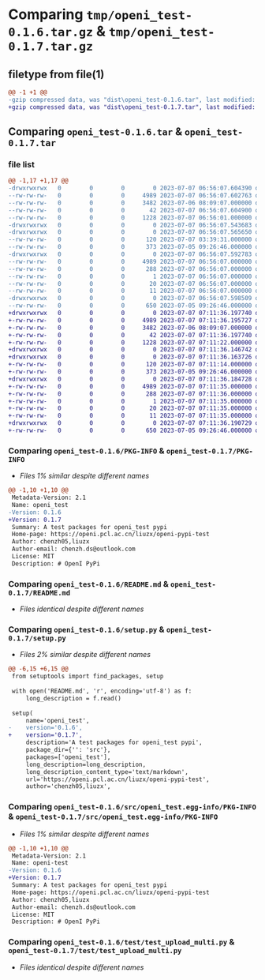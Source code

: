 # Comparing `tmp/openi_test-0.1.6.tar.gz` & `tmp/openi_test-0.1.7.tar.gz`

## filetype from file(1)

```diff
@@ -1 +1 @@
-gzip compressed data, was "dist\openi_test-0.1.6.tar", last modified: Fri Jul  7 06:56:07 2023, max compression
+gzip compressed data, was "dist\openi_test-0.1.7.tar", last modified: Fri Jul  7 07:11:36 2023, max compression
```

## Comparing `openi_test-0.1.6.tar` & `openi_test-0.1.7.tar`

### file list

```diff
@@ -1,17 +1,17 @@
-drwxrwxrwx   0        0        0        0 2023-07-07 06:56:07.604390 openi_test-0.1.6/
--rw-rw-rw-   0        0        0     4989 2023-07-07 06:56:07.602763 openi_test-0.1.6/PKG-INFO
--rw-rw-rw-   0        0        0     3482 2023-07-06 08:09:07.000000 openi_test-0.1.6/README.md
--rw-rw-rw-   0        0        0       42 2023-07-07 06:56:07.604900 openi_test-0.1.6/setup.cfg
--rw-rw-rw-   0        0        0     1228 2023-07-07 06:56:01.000000 openi_test-0.1.6/setup.py
-drwxrwxrwx   0        0        0        0 2023-07-07 06:56:07.543683 openi_test-0.1.6/src/
-drwxrwxrwx   0        0        0        0 2023-07-07 06:56:07.565650 openi_test-0.1.6/src/openi_test/
--rw-rw-rw-   0        0        0      120 2023-07-07 03:39:31.000000 openi_test-0.1.6/src/openi_test/__init__.py
--rw-rw-rw-   0        0        0      373 2023-07-05 09:26:46.000000 openi_test-0.1.6/src/openi_test/constants.py
-drwxrwxrwx   0        0        0        0 2023-07-07 06:56:07.592783 openi_test-0.1.6/src/openi_test.egg-info/
--rw-rw-rw-   0        0        0     4989 2023-07-07 06:56:07.000000 openi_test-0.1.6/src/openi_test.egg-info/PKG-INFO
--rw-rw-rw-   0        0        0      288 2023-07-07 06:56:07.000000 openi_test-0.1.6/src/openi_test.egg-info/SOURCES.txt
--rw-rw-rw-   0        0        0        1 2023-07-07 06:56:07.000000 openi_test-0.1.6/src/openi_test.egg-info/dependency_links.txt
--rw-rw-rw-   0        0        0       20 2023-07-07 06:56:07.000000 openi_test-0.1.6/src/openi_test.egg-info/requires.txt
--rw-rw-rw-   0        0        0       11 2023-07-07 06:56:07.000000 openi_test-0.1.6/src/openi_test.egg-info/top_level.txt
-drwxrwxrwx   0        0        0        0 2023-07-07 06:56:07.598509 openi_test-0.1.6/test/
--rw-rw-rw-   0        0        0      650 2023-07-05 09:26:46.000000 openi_test-0.1.6/test/test_upload_multi.py
+drwxrwxrwx   0        0        0        0 2023-07-07 07:11:36.197740 openi_test-0.1.7/
+-rw-rw-rw-   0        0        0     4989 2023-07-07 07:11:36.195727 openi_test-0.1.7/PKG-INFO
+-rw-rw-rw-   0        0        0     3482 2023-07-06 08:09:07.000000 openi_test-0.1.7/README.md
+-rw-rw-rw-   0        0        0       42 2023-07-07 07:11:36.197740 openi_test-0.1.7/setup.cfg
+-rw-rw-rw-   0        0        0     1228 2023-07-07 07:11:22.000000 openi_test-0.1.7/setup.py
+drwxrwxrwx   0        0        0        0 2023-07-07 07:11:36.146742 openi_test-0.1.7/src/
+drwxrwxrwx   0        0        0        0 2023-07-07 07:11:36.163726 openi_test-0.1.7/src/openi_test/
+-rw-rw-rw-   0        0        0      120 2023-07-07 07:11:14.000000 openi_test-0.1.7/src/openi_test/__init__.py
+-rw-rw-rw-   0        0        0      373 2023-07-05 09:26:46.000000 openi_test-0.1.7/src/openi_test/constants.py
+drwxrwxrwx   0        0        0        0 2023-07-07 07:11:36.184728 openi_test-0.1.7/src/openi_test.egg-info/
+-rw-rw-rw-   0        0        0     4989 2023-07-07 07:11:35.000000 openi_test-0.1.7/src/openi_test.egg-info/PKG-INFO
+-rw-rw-rw-   0        0        0      288 2023-07-07 07:11:36.000000 openi_test-0.1.7/src/openi_test.egg-info/SOURCES.txt
+-rw-rw-rw-   0        0        0        1 2023-07-07 07:11:35.000000 openi_test-0.1.7/src/openi_test.egg-info/dependency_links.txt
+-rw-rw-rw-   0        0        0       20 2023-07-07 07:11:35.000000 openi_test-0.1.7/src/openi_test.egg-info/requires.txt
+-rw-rw-rw-   0        0        0       11 2023-07-07 07:11:35.000000 openi_test-0.1.7/src/openi_test.egg-info/top_level.txt
+drwxrwxrwx   0        0        0        0 2023-07-07 07:11:36.190729 openi_test-0.1.7/test/
+-rw-rw-rw-   0        0        0      650 2023-07-05 09:26:46.000000 openi_test-0.1.7/test/test_upload_multi.py
```

### Comparing `openi_test-0.1.6/PKG-INFO` & `openi_test-0.1.7/PKG-INFO`

 * *Files 1% similar despite different names*

```diff
@@ -1,10 +1,10 @@
 Metadata-Version: 2.1
 Name: openi_test
-Version: 0.1.6
+Version: 0.1.7
 Summary: A test packages for openi_test pypi
 Home-page: https://openi.pcl.ac.cn/liuzx/openi-pypi-test
 Author: chenzh05,liuzx
 Author-email: chenzh.ds@outlook.com
 License: MIT
 Description: # OpenI PyPi
```

### Comparing `openi_test-0.1.6/README.md` & `openi_test-0.1.7/README.md`

 * *Files identical despite different names*

### Comparing `openi_test-0.1.6/setup.py` & `openi_test-0.1.7/setup.py`

 * *Files 2% similar despite different names*

```diff
@@ -6,15 +6,15 @@
 from setuptools import find_packages, setup
 
 with open('README.md', 'r', encoding='utf-8') as f:
     long_description = f.read()
 
 setup(
     name='openi_test',
-    version='0.1.6',
+    version='0.1.7',
     description='A test packages for openi_test pypi',
     package_dir={'': 'src'},
     packages=['openi_test'],
     long_description=long_description,
     long_description_content_type='text/markdown',
     url='https://openi.pcl.ac.cn/liuzx/openi-pypi-test',
     author='chenzh05,liuzx',
```

### Comparing `openi_test-0.1.6/src/openi_test.egg-info/PKG-INFO` & `openi_test-0.1.7/src/openi_test.egg-info/PKG-INFO`

 * *Files 1% similar despite different names*

```diff
@@ -1,10 +1,10 @@
 Metadata-Version: 2.1
 Name: openi-test
-Version: 0.1.6
+Version: 0.1.7
 Summary: A test packages for openi_test pypi
 Home-page: https://openi.pcl.ac.cn/liuzx/openi-pypi-test
 Author: chenzh05,liuzx
 Author-email: chenzh.ds@outlook.com
 License: MIT
 Description: # OpenI PyPi
```

### Comparing `openi_test-0.1.6/test/test_upload_multi.py` & `openi_test-0.1.7/test/test_upload_multi.py`

 * *Files identical despite different names*

